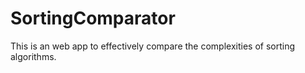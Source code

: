 # SortingComparator
This is an web app to effectively compare the complexities of sorting algorithms.
